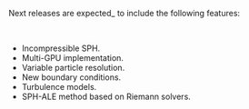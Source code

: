 Next releases are expected_ to include the following features:

<br>
 
* Incompressible SPH.
* Multi-GPU implementation.
* Variable particle resolution.
* New boundary conditions.
* Turbulence models.
* SPH-ALE method based on Riemann solvers.